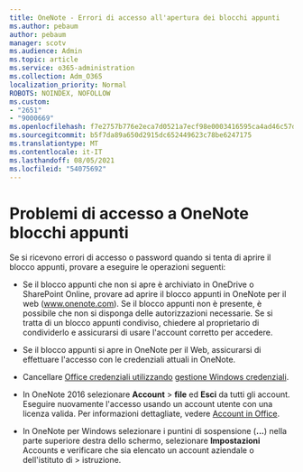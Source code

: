 ```yaml
---
title: OneNote - Errori di accesso all'apertura dei blocchi appunti
ms.author: pebaum
author: pebaum
manager: scotv
ms.audience: Admin
ms.topic: article
ms.service: o365-administration
ms.collection: Adm_O365
localization_priority: Normal
ROBOTS: NOINDEX, NOFOLLOW
ms.custom:
- "2651"
- "9000669"
ms.openlocfilehash: f7e2757b776e2eca7d0521a7ecf98e0003416595ca4ad46c57d70974acba98ad
ms.sourcegitcommit: b5f7da89a650d2915dc652449623c78be6247175
ms.translationtype: MT
ms.contentlocale: it-IT
ms.lasthandoff: 08/05/2021
ms.locfileid: "54075692"
---
```

# <a name="issues-signing-in-to-onenote-notebooks"></a>Problemi di accesso a OneNote blocchi appunti

Se si ricevono errori di accesso o password quando si tenta di aprire il blocco appunti, provare a eseguire le operazioni seguenti:

- Se il blocco appunti che non si apre è archiviato in OneDrive o SharePoint Online, provare ad aprire il blocco appunti in OneNote per il web (www.onenote.com). Se il blocco appunti non è presente, è possibile che non si disponga delle autorizzazioni necessarie. Se si tratta di un blocco appunti condiviso, chiedere al proprietario di condividerlo e assicurarsi di usare l'account corretto per accedere.

- Se il blocco appunti si apre in OneNote per il Web, assicurarsi di effettuare l'accesso con le credenziali attuali in OneNote. 

- Cancellare [Office credenziali utilizzando](https://docs.microsoft.com/office/troubleshoot/error-messages/another-account-already-signed-in#step-3-clear-cached-credentials-on-the-computer) [gestione Windows credenziali](https://support.microsoft.com/help/4026814/windows-accessing-credential-manager).

- In OneNote 2016 selezionare **Account**  >  **file** ed **Esci** da tutti gli account. Eseguire nuovamente l'accesso usando un account utente con una licenza valida. Per informazioni dettagliate, vedere [Account in Office](https://support.office.com/article/accounts-in-office-628ea040-f265-49de-b986-be09c3ebf8a9).

- In OneNote per Windows selezionare i puntini di sospensione (**...**) nella parte superiore destra dello schermo, selezionare **Impostazioni** Accounts e verificare che sia elencato un account aziendale o dell'istituto di  >  istruzione.